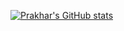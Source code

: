 [![Prakhar's GitHub stats](https://github-readme-stats.vercel.app/api?username=pro-khar)](https://github.com/pro-khar/github-readme-stats)
